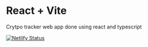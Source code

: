# React + Vite

Crytpo tracker web app done using react and typescript

[![Netlify Status](https://api.netlify.com/api/v1/badges/428a9115-890b-4c86-952d-eaef4f3cbaeb/deploy-status)](https://app.netlify.com/sites/shegacrypto/deploys)
